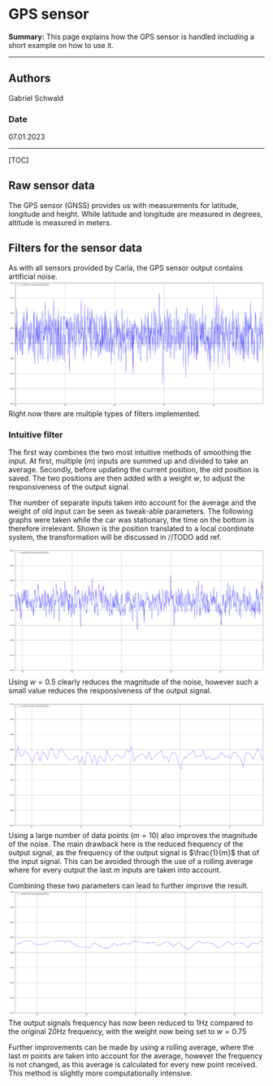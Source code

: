 # GPS sensor

**Summary:** This page explains how the GPS sensor is handled including a short example on how to use it.

---

## Authors

Gabriel Schwald

### Date

07.01.2023

---
[TOC]

## Raw sensor data

The GPS sensor (GNSS) provides us with measurements for latitude, longitude and height.
While latitude and longitude are measured in degrees, altitude is measured in meters.

## Filters for the sensor data

As with all sensors provided by Carla, the GPS sensor output contains artificial noise.
![Unfiltered GPS signal](../../00_assets/filter_img/avg_1_w_1_000.png)
Right now there are multiple types of filters implemented.

### Intuitive filter

The first way combines the two most intuitive methods of smoothing the input.
At first, multiple ($m$) inputs are summed up and divided to take an average.
Secondly, before updating the current position, the old position is saved.
The two positions are then added with a weight $w$, to adjust the responsiveness of the output signal.

The number of separate inputs taken into account for the average and the weight of old input can be seen as tweak-able 
parameters. 
The following graphs were taken while the car was stationary, the time on the bottom is therefore irrelevant.
Shown is the position translated to a local coordinate system, the transformation will be discussed in //TODO add ref.

![GPS signal (m=1, w=0,5)](../../00_assets/filter_img/avg_1_w_0_500.png)
Using $w = 0.5$ clearly reduces the magnitude of the noise, however such a small value reduces the responsiveness
of the output signal.

![GPS signal (m=1, w=0,5)](../../00_assets/filter_img/avg_10_w_1_000.png)
Using a large number of data points ($m = 10$) also improves the magnitude of the noise.
The main drawback here is the reduced frequency of the output signal, as the frequency of the output signal 
is $\frac{1}{m}$ that of the input signal.
This can be avoided through the use of a rolling average where for every output 
the last $m$ inputs are taken into account. 

Combining these two parameters can lead to further improve the result.
![GPS signal (m=1, w=0,5)](../../00_assets/filter_img/avg_20_w_0_750.png)
The output signals frequency has now been reduced to 1Hz compared to the original 20Hz frequency,
with the weight now being set to $w = 0.75$

Further improvements can be made by using a rolling average, where the last $m$ points are taken into account
for the average, however the frequency is not changed, as this average is calculated for every new point received.
This method is slightly more computationally intensive.






